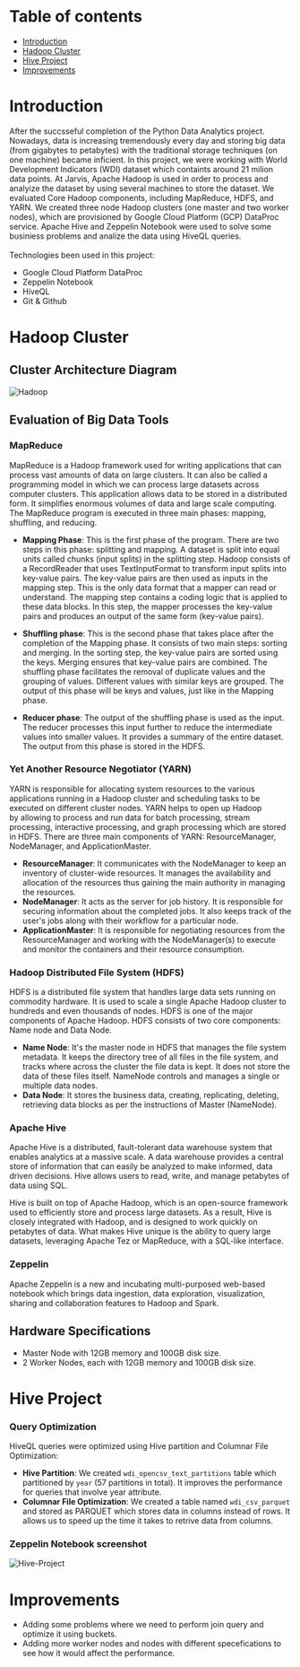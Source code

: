 # Table of contents
* [Introduction](#Introduction)
* [Hadoop Cluster](#Hadoop_Cluster)
* [Hive Project](#Hive_Project)
* [Improvements](#Improvements)
# Introduction
After the succsseful completion of the Python Data Analytics project. Nowadays, data is increasing tremendously every day and storing big data (from gigabytes to petabytes) with
the traditional storage techniques (on one machine) became inficient. In this project, we were working with World Development Indicators (WDI) dataset which containts
around 21 milion data points. At Jarvis, Apache Hadoop is used in order to process and analyize the dataset by using several machines to store the dataset. We 
evaluated Core Hadoop components, including MapReduce, HDFS, and YARN. We created three node Hadoop clusters (one master and two worker nodes), which are provisioned by 
Google Cloud Platform (GCP) DataProc service. Apache Hive and Zeppelin Notebook were used to solve some businiess problems and analize the data using HiveQL queries.
</br> </br>
Technologies been used in this project:
* Google Cloud Platform DataProc
* Zeppelin Notebook
* HiveQL
* Git & Github
# Hadoop Cluster
## Cluster Architecture Diagram
![Hadoop](https://user-images.githubusercontent.com/97988554/177844062-02565d57-09c6-44e7-ae68-21c6946abcd6.png)

## Evaluation of Big Data Tools
### MapReduce
MapReduce is a Hadoop framework used for writing applications that can process vast amounts of data on large clusters. It can also be called a programming model in which we can process large datasets across computer clusters. This application allows data to be stored in a distributed form. It simplifies enormous volumes of data and large scale computing. The MapReduce program is executed in three main phases: mapping, shuffling, and reducing.

* **Mapping Phase**: This is the first phase of the program. There are two steps in this phase: splitting and mapping. A dataset is split into equal units called chunks (input splits) in the splitting step. Hadoop consists of a RecordReader that uses TextInputFormat to transform input splits into key-value pairs. The key-value pairs are then used as inputs in the mapping step. This is the only data format that a mapper can read or understand. The mapping step contains a coding logic that is applied to these data blocks. In this step, the mapper processes the key-value pairs and produces an output of the same form (key-value pairs).

* **Shuffling phase**: This is the second phase that takes place after the completion of the Mapping phase. It consists of two main steps: sorting and merging. In the sorting step, the key-value pairs are sorted using the keys. Merging ensures that key-value pairs are combined. The shuffling phase facilitates the removal of duplicate values and the grouping of values. Different values with similar keys are grouped. The output of this phase will be keys and values, just like in the Mapping phase.

* **Reducer phase**: The output of the shuffling phase is used as the input. The reducer processes this input further to reduce the intermediate values into smaller values. It provides a summary of the entire dataset. The output from this phase is stored in the HDFS.

### Yet Another Resource Negotiator (YARN)
YARN is responsible for allocating system resources to the various applications running in a Hadoop cluster and scheduling tasks to be executed on different cluster nodes. YARN helps to open up Hadoop by allowing to process and run data for batch processing, stream processing, interactive processing, and graph processing which are stored in HDFS. There are three main components of YARN: ResourceManager, NodeManager, and ApplicationMaster.

* **ResourceManager**: It communicates with the NodeManager to keep an inventory of cluster-wide resources. It manages the availability and allocation of the resources thus gaining the main authority in managing the resources. 
* **NodeManager**: It acts as the server for job history. It is responsible for securing information about the completed jobs. It also keeps track of the user's jobs along with their workflow for a particular node.
* **ApplicationMaster**: It is responsible for negotiating resources from the ResourceManager and working with the NodeManager(s) to execute and monitor the containers and their resource consumption.

### Hadoop Distributed File System (HDFS)
HDFS is a distributed file system that handles large data sets running on commodity hardware. It is used to scale a single Apache Hadoop cluster to hundreds and even thousands of nodes. HDFS is one of the major components of Apache Hadoop. HDFS consists of two core components: Name node and Data Node.

* **Name Node**: It's the master node in HDFS that manages the file system metadata. It keeps the directory tree of all files in the file system, and tracks where across the cluster the file data is kept. It does not store the data of these files itself. NameNode controls and manages a single or multiple data nodes.
* **Data Node**: It stores the business data, creating, replicating, deleting, retrieving data blocks as per the instructions of Master (NameNode).

### Apache Hive
Apache Hive is a distributed, fault-tolerant data warehouse system that enables analytics at a massive scale. A data warehouse provides a central store of information that can easily be analyzed to make informed, data driven decisions. Hive allows users to read, write, and manage petabytes of data using SQL.

Hive is built on top of Apache Hadoop, which is an open-source framework used to efficiently store and process large datasets. As a result, Hive is closely integrated with Hadoop, and is designed to work quickly on petabytes of data. What makes Hive unique is the ability to query large datasets, leveraging Apache Tez or MapReduce, with a SQL-like interface.

### Zeppelin
Apache Zeppelin is a new and incubating multi-purposed web-based notebook which brings data ingestion, data exploration, visualization, sharing and collaboration features to Hadoop and Spark.

## Hardware Specifications
* Master Node with 12GB memory and 100GB disk size.
* 2 Worker Nodes, each with 12GB memory and 100GB disk size.

# Hive Project
### Query Optimization
HiveQL queries were optimized using Hive partition and Columnar File Optimization:
* **Hive Partition**: We created `wdi_opencsv_text_partitions` table which partitioned by `year` (57 partitions in total). It improves the performance for queries that involve year attribute.
* **Columnar File Optimization**: We created a table named `wdi_csv_parquet` and stored as PARQUET which stores data in columns instead of rows. It allows us to speed up the time it takes to retrive data from columns.
### Zeppelin Notebook screenshot
![Hive-Project](https://user-images.githubusercontent.com/97988554/177844103-9180eef6-d5b1-4f33-9ab0-5729a23df9f5.png)

# Improvements
* Adding some problems where we need to perform join query and optimize it using buckets.
* Adding more worker nodes and nodes with different specefications to see how it would affect the performance.

